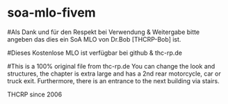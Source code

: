 # soa-mlo-fivem
#Als Dank und für den Respekt bei Verwendung & Weitergabe bitte angeben das dies ein SoA MLO von Dr.Bob [THCRP-Bob] ist.

#Dieses Kostenlose MLO ist verfügbar bei github & thc-rp.de

#This is a 100% original file from thc-rp.de You can change the look and structures, the chapter is extra large and has a 2nd rear motorcycle, car or truck exit. Furthermore, there is an entrance to the next building via stairs.


THCRP since 2006
